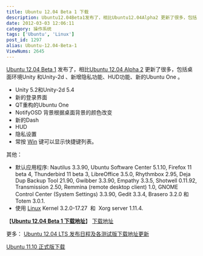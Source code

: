 ```yaml
---
title: Ubuntu 12.04 Beta 1 下载
description: Ubuntu12.04Beta1发布了，相比Ubuntu12.04Alpha2 更新了很多，包括桌面环境Unity和Unity-2d、新增隐私功能、HUD功能、新的UbuntuOne。Unity5.2和Unity-2d5.4 新的登录界面 QT重构的UbuntuOneNotifyOSD背景根据桌面
date: 2012-03-03 12:06:11
category: 操作系统
tags: ['Ubuntu', 'Linux']
post_id: 1297
alias: Ubuntu-12.04-Beta-1
ViewNums: 2645
---
```


[Ubuntu 12.04 Beta 1](/blog/ubuntu-1204-beta-1) 发布了，相比[Ubuntu 12.04 Alpha 2](/blog/ubuntu-1204-alpha-2) 更新了很多，包括桌面环境Unity 和Unity-2d 、新增隐私功能、HUD功能、新的Ubuntu One 。

* Unity 5.2和Unity-2d 5.4
* 新的登录界面
* QT重构的Ubuntu One
* NotifyOSD 背景根据桌面背景的颜色改变
* 新的Dash
* HUD
* 隐私设置
* 常按 [Win](/blog/deepin-litexp-windows-xp-sp3-v62) 键可以显示快捷键列表。

其他：

* 默认应用程序: Nautilus 3.3.90, Ubuntu Software Center 5.1.10, Firefox 11 beta 4, Thunderbird 11 beta 3, LibreOffice 3.5.0, Rhythmbox 2.95, Deja Dup Backup Tool 21.90, Gwibber 3.3.90, Empathy 3.3.5, Shotwell 0.11.92, Transmission 2.50, Remmina (remote desktop client) 1.0, GNOME Control Center (System Settings) 3.3.90, Gedit 3.3.4, Brasero 3.2.0 和 Totem 3.0.1.
* 使用 [Linux](/tags/Linux) Kernel 3.2.0-17.27  和  Xorg server 1.11.4.

【[**Ubuntu 12.04 Beta 1 下载地址**](/blog/ubuntu-1204-beta-1)】
 [下载地址](download.asp?id=479)

更多：
[Ubuntu 12.04 LTS 发布日程及各测试版下载地址更新](/blog/ubuntu-1204-lts-precise-pangolin "ubuntu 1204 lts 发布日程及各测试版下载地址更新")

[Ubuntu 11.10 正式版下载](/blog/ubuntu-1110-final)

